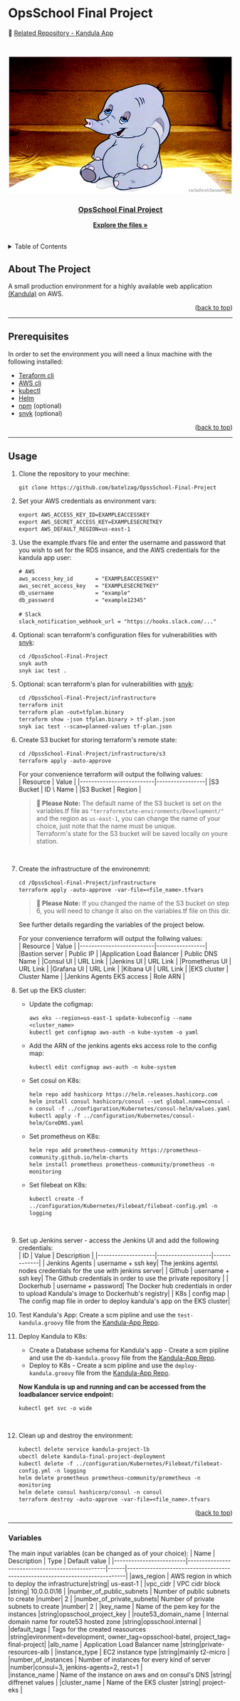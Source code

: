 # OpsSchool Final Project
<div id="top"></div>

:elephant: [Related Repository - Kandula App][Kandula-App]

<br />
<div align="center">
  <a href="https://github.com/batelzag/OpssSchool-Final-Project">

 ![Dumbo](/assets/d4c22a8b5f806a7a4cf3742ae6d3639e.gif)  

<h3 align="center">OpsSchool Final Project</h3>

  <p align="center">
    <a href="https://github.com/batelzag/OpssSchool-Final-Project"><strong>Explore the files »</strong></a>
    <br />
    <br />
  </p>
</div>

<!-- TABLE OF CONTENTS -->
<details>
  <summary>Table of Contents</summary>
  <ol>
    <li>
      <a href="#about-the-project">About The Project</a>
      <ul>
      </ul>
    </li>
    <li>
      <a href="#prerequisites">Prerequisites</a>
      <ul>
      </ul>
    </li>
    <li>
      <a href="#usage">Usage</a></li>
      <ul>
      </ul>
    </li>
    <li>
      <a href="#variables">Variables</a>
      <ul>
      </ul>
    </li>
  </ol>
</details>

<!-- ABOUT THE PROJECT -->
## About The Project
A small production environment for a highly available web application <a href="https://learn.hashicorp.com/tutorials/terraform/install-cli">(Kandula)</a> on AWS.

<p align="right">(<a href="#top">back to top</a>)</p>

---

<!-- Prerequisites -->
## Prerequisites

In order to set the environment you will need a linux machine with the following installed:
* <a href="https://learn.hashicorp.com/tutorials/terraform/install-cli">Teraform cli</a>
* <a href="https://docs.aws.amazon.com/cli/latest/userguide/getting-started-install.html">AWS cli</a>
* <a href="https://kubernetes.io/docs/tasks/tools/install-kubectl-linux/">kubectl</a>
* <a href="https://helm.sh/docs/intro/install/">Helm</a>
* <a href="https://docs.npmjs.com/downloading-and-installing-node-js-and-npm">npm</a> (optional)
* <a href="https://docs.snyk.io/snyk-cli/install-the-snyk-cli">snyk</a> (optional)

<p align="right">(<a href="#top">back to top</a>)</p>

---

<!-- USAGE EXAMPLES -->
## Usage

1. Clone the repository to your mechine:
   <br />
   ```
   git clone https://github.com/batelzag/OpssSchool-Final-Project 
   ```
   
2. Set your AWS credentials as environment vars:
   <br />
   ```
   export AWS_ACCESS_KEY_ID=EXAMPLEACCESSKEY
   export AWS_SECRET_ACCESS_KEY=EXAMPLESECRETKEY
   export AWS_DEFAULT_REGION=us-east-1
   ```
3. Use the example.tfvars file and enter the username and password that you wish to set for the RDS insance, and the AWS credentials for the kandula app user:
   <br />
   ```
   # AWS
   aws_access_key_id       = "EXAMPLEACCESSKEY"
   aws_secret_access_key   = "EXAMPLESECRETKEY"
   db_username             = "example"
   db_password             = "example12345"

   # Slack
   slack_notification_webhook_url = "https://hooks.slack.com/..."
   ```
4. Optional: scan terraform's configuration files
   for vulnerabilities with <a href="https://docs.snyk.io/snyk-cli/install-the-snyk-cli">snyk</a>:
   <br />
   ```
   cd /OpssSchool-Final-Project
   snyk auth
   snyk iac test .
   ```
5. Optional: scan terraform's plan for vulnerabilities with <a href="https://docs.snyk.io/snyk-cli/install-the-snyk-cli">snyk</a>:
   <br />
   ```
   cd /OpssSchool-Final-Project/infrastructure
   terraform init
   terraform plan -out=tfplan.binary
   terraform show -json tfplan.binary > tf-plan.json
   snyk iac test --scan=planned-values tf-plan.json
   ```
6. Create S3 bucket for storing terraform's remote state:
   <br />
   ```
   cd /OpssSchool-Final-Project/infrastructure/s3
   terraform apply -auto-approve
   ```
   For your convenience terraform will output the follwing values:<br />
   | Resource                 | Value           |
   |--------------------------|-----------------|
   |S3 Bucket                 | ID \ Name       |
   |S3 Bucket                 | Region          |
   
   >**📝 Please Note:**
   The default name of the S3 bucket is set on the variables.tf file as ```"terraformstate-environments/Development/"``` and the region as ```us-east-1```, you can change the name of your choice, just note that the name must be unique.<br />
   Terraform's state for the S3 bucket will be saved locally on youre station.
   <br />

7. Create the infrastructure of the environemnt:
   <br />
   ```
   cd /OpssSchool-Final-Project/infrastructure
   terraform apply -auto-approve -var-file=<file_name>.tfvars 
   ```
    >**📝 Please Note:**
   If you changed the name of the S3 bucket on step 6, you will need to change it also on the variables.tf file on this dir.<br />
   
   See further details regarding the variables of the project below.
   <br />

   For your convenience terraform will output the follwing values:
   <br />
   | Resource                 | Value           |
   |--------------------------|-----------------|
   |Bastion server            | Public IP       |
   |Application Load Balancer | Public DNS Name |
   |Consul UI                 | URL Link        |
   |Jenkins UI                | URL Link        |
   |Prometherus UI            | URL Link        |
   |Grafana UI                | URL Link        |
   |Kibana UI                 | URL Link        |
   |EKS cluster               | Cluster Name    |
   |Jenkins Agents EKS access | Role ARN        |
   <br />
8. Set up the EKS cluster:
   <br />
   * Update the cofigmap:
      ```
      aws eks --region=us-east-1 update-kubeconfig --name <cluster_name>
      kubectl get configmap aws-auth -n kube-system -o yaml
      ```
   * Add the ARN of the jenkins agents eks access role to the config map:
      ```
      kubectl edit configmap aws-auth -n kube-system
      ```
   * Set cosul on K8s:
      ```
      helm repo add hashicorp https://helm.releases.hashicorp.com
      helm install consul hashicorp/consul --set global.name=consul -n consul -f ../configuration/Kubernetes/consul-helm/values.yaml
      kubectl apply -f ../configuration/Kubernetes/consul-helm/CoreDNS.yaml
      ```
   * Set prometheus on K8s:
      ```
      helm repo add prometheus-community https://prometheus-community.github.io/helm-charts
      helm install prometheus prometheus-community/prometheus -n monitoring
      ```
   * Set filebeat on K8s:
      ```
      kubectl create -f ../configuration/Kubernetes/Filebeat/filebeat-config.yml -n logging
      ```
   <br />

9.  Set up Jenkins server - access the Jenkins UI and add the following credentials:
    <br />
    | ID                 | Value             | Description |
    |--------------------|-------------------|-------------|
    | Jenkins Agents     | username + ssh key| The jenkins agents\ nodes credentials for the use with jenkins server|
    | Github             | username + ssh key| The Github credentials in order to use the private repository |
    | Dockerhub          | username + password| The Docker hub credentials in order to upload Kandula's image to Dockerhub's registry|
    | K8s                | config map         | The config map file in order to deploy kandula's app on the EKS cluster|
    <br />
10. Test Kandula's App:
    Create a scm pipline and use the ```test-kandula.groovy``` file from the <a href="https://learn.hashicorp.com/tutorials/terraform/install-cli">Kandula-App Repo</a>.
    <br />
11. Deploy Kandula to K8s:
    * Create a Database schema for Kandula's app - Create a scm pipline and use the ```db-kandula.groovy``` file from the <a href="https://learn.hashicorp.com/tutorials/terraform/install-cli">Kandula-App Repo</a>.
    * Deploy to K8s - Create a scm pipline and use the ```deploy-kandula.groovy``` file from the <a href="https://learn.hashicorp.com/tutorials/terraform/install-cli">Kandula-App Repo</a>.
  
    **Now Kandula is up and running and can be accessed from the loadbalancer service endpoint:**
    ```
    kubectl get svc -o wide
    ```
    <br />
12.  Clean up and destroy the environment:
      ```
      kubectl delete service kandula-project-lb
      ubectl delete kandula-final-project-deployment
      kubectl delete -f ../configuration/Kubernetes/Filebeat/filebeat-config.yml -n logging
      helm delete prometheus prometheus-community/prometheus -n monitoring
      helm delete consul hashicorp/consul -n consul
      terraform destroy -auto-approve -var-file=<file_name>.tfvars
      ```

<p align="right">(<a href="#top">back to top</a>)</p>

---

<!-- VARIABLES -->
### Variables
The main input variables (can be changed as of your choice):
| Name                    | Description                                     | Type | Default value                                                               |
|-------------------------|-------------------------------------------------|------|-----------------------------------------------------------------------------|
|aws_region               | AWS region in which to deploy the infrastructure|string| us-east-1                                                                   |
|vpc_cidr                 | VPC cidr block                                  |string| 10.0.0.0\16                                                                 |
|number_of_public_subnets | Number of public subnets to create              |number| 2                                                                           |
|number_of_private_subnets| Number of private subnets to create             |number| 2                                                                           |
|key_name                 | Name of the pem key for the instances           |string|opsschool_project_key                                                        |
|route53_domain_name      | Internal domain name for route53 hosted zone    |string|opsschool.internal                                                           |
|default_tags             | Tags for the created reasources                 |string|evironment=development, owner_tag=opsschool-batel, project_tag= final-project|
|alb_name                 | Application Load Balancer name                  |string|private-resources-alb                                                        |
|instance_type            | EC2 instance type                               |string|mainly t2-micro                                                              |
|number_of_instances      | Number of instances for every kind of server    |number|consul=3, jenkins-agents=2, rest=1                                           |     
|instance_name            | Name of the instance on aws and on consul's DNS |string| diffrenet values                                                            |
|cluster_name             | Name of the EKS cluster                         |string| project-eks                                                                 |

<!-- MARKDOWN LINKS & IMAGES -->
[Kandula-App]: https://github.com/batelzag/kandula-project-app
